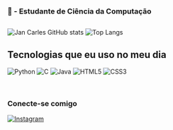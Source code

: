 
### 📖 - Estudante de Ciência da Computação

##
![Jan Carles GitHub stats](https://github-readme-stats.vercel.app/api?username=Jan-Carles&show_icons=true&theme=transparent)
![Top Langs](https://github-readme-stats.vercel.app/api/top-langs/?username=Jan-Carles&layout=compact&theme=dark)
## Tecnologias que eu uso no meu dia
![Python](https://img.shields.io/badge/python-3670A0?style=for-the-badge&logo=python&logoColor=ffdd54)
![C](https://img.shields.io/badge/C-00599C?style=for-the-badge)
![Java](https://img.shields.io/badge/java-%23ED8B00.svg?style=for-the-badge&logo=openjdk&logoColor=white)
![HTML5](https://img.shields.io/badge/html5-%23E34F26.svg?style=for-the-badge&logo=html5&logoColor=white)
![CSS3](https://img.shields.io/badge/css3-%231572B6.svg?style=for-the-badge&logo=css3&logoColor=white)


</div><br/>

### Conecte-se comigo
[![Instagram](https://img.shields.io/badge/Instagram-E4405F?style=for-the-badge&logo=instagram&logoColor=white)](https://www.instagram.com/jan_c4rles/profilecard/?igsh=dTN5c2pieWY0a3Nl)
